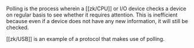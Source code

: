 Polling is the process wherein a [[zk/CPU]] or I/O device checks a device on regular basis to see whether it requires attention.
This is inefficient because even if a device does not have any new information, it will still be checked.

[[zk/USB]] is an example of a protocol that makes use of polling. 